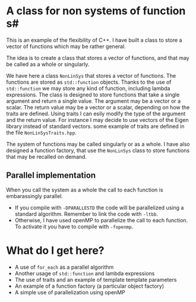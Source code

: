# A class for non systems of function s#
This is an example of the flexibility of C++. I have built a class to store a vector of functions which may
be rather general.

The idea is to create a class that stores a vector of functions, and that may be called as a whole or singularly.

We have here a class `NonLinSys` that stores a vector of functions. The functions are stored as `std::function` objects. Thanks to the use of `std::function` we may store any kind of function, including lambda expressions. The class is designed to store functions that take a single argument and return a single value. The argument may be a vector or a scalar. The return value may be a vector or a scalar, depending on how the traits are defined. Using traits I can esily modify the type of the argument and the return value. For instance I may decide to use vectors of the Eigen library instead of standard vectors. some example of traits are defined in the file `NonLinSysTraits.hpp`.

The system of functions may be called singularly or as a whole. I have also designed a function factory, that use the `NonLinSys` class
to store functions that may be recalled on demand.

## Parallel implementation ##
When you call the system as a whole the call to each function is embarassingly parallel. 
- If you compile with `-DPARALLESTD` the code will be parallelized using a standard algorithm. Remember to link the code with `-ltbb`.
- Otherwise,  I have used openMP to parallelize the call to each function. To activate it you have to compile with `-fopenmp`.

# What do I get here? #
- A use of `for_each` as a parallel algorithm
- Another usage of `std::function` and lambda expressions
- The use of traits and an example of template template parameters
- An example of a function factory (a particular object factory)
- A simple use of parallelization using openMP
